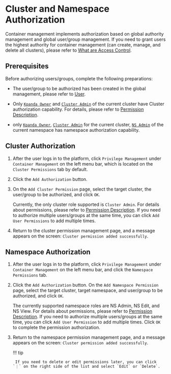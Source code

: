 # Cluster and Namespace Authorization

Container management implements authorization based on global authority management and global user/group management. If you need to grant users the highest authority for container management (can create, manage, and delete all clusters), please refer to [What are Access Control](../../../ghippo/user-guide/access-control/iam.md).

## Prerequisites

Before authorizing users/groups, complete the following preparations:

- The user/group to be authorized has been created in the global management, please refer to [User](../../../ghippo/user-guide/access-control/user.md).

- Only [`Kpanda Owner`](../../../ghippo/user-guide/access-control/global.md) and [`Cluster Admin`](permission-brief.md) of the current cluster have Cluster authorization capability. For details, please refer to [Permission Description](permission-brief.md).

- only [`Kpanda Owner`](../../../ghippo/user-guide/access-control/global.md), [`Cluster Admin`](permission-brief.md) for the current cluster, [`NS Admin`](permission-brief.md) of the current namespace has namespace authorization capability.

## Cluster Authorization

1. After the user logs in to the platform, click `Privilege Management` under `Container Management` on the left menu bar, which is located on the `Cluster Permissions` tab by default.

    

2. Click the `Add Authorization` button.

    

3. On the `Add Cluster Permission` page, select the target cluster, the user/group to be authorized, and click `OK`.

    Currently, the only cluster role supported is `Cluster Admin`. For details about permissions, please refer to [Permission Description](permission-brief.md). If you need to authorize multiple users/groups at the same time, you can click `Add User Permissions` to add multiple times.

    

4. Return to the cluster permission management page, and a message appears on the screen: `Cluster permission added successfully`.

    

## Namespace Authorization

1. After the user logs in to the platform, click `Privilege Management` under `Container Management` on the left menu bar, and click the `Namespace Permissions` tab.

    

2. Click the `Add Authorization` button. On the `Add Namespace Permission` page, select the target cluster, target namespace, and user/group to be authorized, and click `OK`.

    The currently supported namespace roles are NS Admin, NS Edit, and NS View. For details about permissions, please refer to [Permission Description](permission-brief.md). If you need to authorize multiple users/groups at the same time, you can click `Add User Permission` to add multiple times. Click `OK` to complete the permission authorization.

    

3. Return to the namespace permission management page, and a message appears on the screen: `Cluster permission added successfully`.

    

    !!! tip

        If you need to delete or edit permissions later, you can click `⋮` on the right side of the list and select `Edit` or `Delete`.

        